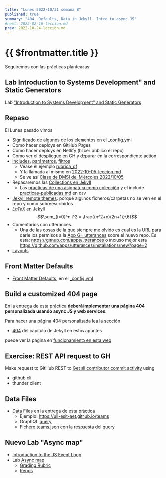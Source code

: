 ```yaml
---
title: "Lunes 2022/10/31 semana B"
published: true
summary: "404, Defaults, Data in Jekyll. Intro to async JS"
#next: 2022-02-16-leccion.md
prev: 2022-10-24-leccion.md
---
```


# {{ $frontmatter.title }}

Seguiremos con las prácticas planteadas: 

## Lab Introduction to Systems Development" and Static Generators

Lab ["Introduction to Systems Development" and Static Generators](/practicas/intro2sd.html)


## Repaso

El Lunes pasado vimos

* Significado de algunos de los elementos en el _config.yml
* Como hacer deploys en GitHub Pages
* Como hacer deploys en Netlify (hacer público el repo)
* Como ver el despliegue en GH y depurar en la correspondiente action
* [includes](https://jekyllrb.com/docs/includes), [parámetros](https://jekyllrb.com/docs/includes/#passing-parameters-to-includes), [filtros](https://jekyllrb.com/docs/liquid/filters/)
   *  Véase el ejemplo [rubrica_of](https://github.com/ULL-ESIT-DMSI/ull-esit-dmsi.github.io-source/blob/master/_includes/rubrica-of.md)
   *  Y la llamada al mismo en [2022-10-05-leccion.md](https://github.dev/ULL-ESIT-DMSI/ull-esit-dmsi.github.io-source/blob/master/_posts/2022-10-05-leccion.md)
   *  Se ve así [Clase de DMSI del Miércoles 2022/10/05](https://ull-esit-dmsi.github.io/2022/10/05/leccion.html)
* Repasaremos las [Collections en Jekyll](https://jekyllrb.com/docs/collections/)
  * Las [prácticas de una asignatura como colección](https://github.com/ULL-MFP-AET/ull-mfp-aet.github.io/tree/main/_tareas) y el include [practicas-publicadas.md](https://github.dev/ULL-MFP-AET/ull-mfp-aet.github.io/blob/main/_includes/practicas-publicadas.md) en dev
* [Jekyll remote themes](https://github.com/benbalter/jekyll-remote-theme): porqué algunos ficheros/carpetas no se ven en el repo y como sobreescribirlos
* [$LaTeX$](https://github.com/ULL-MFP-AET/ull-mfp-aet.github.io/blob/main/_layouts/default.html#L21-L31) en Jekyll $$\sum_{i=0}^n i^2 = \frac{(n^2+n)(2n+1)}{6}$$
* Comentarios con utterances.
  * Una de las cosas de la que siempre me olvido es cual es la URL para darle los permisos a la [App GH utterances](https://utteranc.es/) sobre el nuevo repo. Es esta: <https://github.com/apps/utterances> o incluso mejor  esta <https://github.com/apps/utterances/installations/new?page=2>
* [Layouts](https://jekyllrb.com/docs/layouts/)

## Front Matter Defaults

* [Front Matter Defaults](https://jekyllrb.com/docs/configuration/front-matter-defaults/), en el [_config.yml](https://jekyllrb.com/docs/configuration/)

## Build a customized 404 page

En la entrega de esta práctica **deberá implementar una página 404 personalizada usando async JS y web services**.

Para hacer una página 404 personalizada lea la sección

* [404](/temas/web/jekyll-404) del capítulo de Jekyll en estos apuntes
 
puede ver la página en [funcionamiento en esta web](https://ull-esit-dmsi.github.io/2032/10/31/leccion.html)

## Exercise: REST API request to GH

Make request to GitHub REST to [Get all contributor commit activity](https://docs.github.com/en/rest/metrics/statistics#get-all-contributor-commit-activity) using 

* github cli
* thunder client


## Data Files 

* [Data Files](https://jekyllrb.com/docs/datafiles/)  en la entrega de esta práctica
  * Ejemplo: <https://ull-esit-aet.github.io/teams>
  * GraphQL [query](/temas/web/graphql-query-to-github-for-teams)
  * Fichero [teams.json](https://github.com/ULL-MFP-AET/ull-mfp-aet.github.io/tree/main/_data/students.json) con la respuesta del query
  

## Nuevo Lab "Async map"

* [Introduction to the JS Event Loop](/temas/async/event-loop/)
*   Lab [Async map](/practicas/asyncmap.html)
    *   [Grading Rubric](/practicas/asyncmap.html#rubrica)
    *   [Repos](https://github.com/orgs/ULL-MII-SYTWS-2223/repositories?q=asyncmap)
